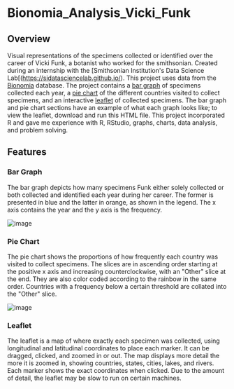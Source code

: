 # Bionomia_Analysis_Vicki_Funk

## Overview

Visual representations of the specimens collected or identified over the career of Vicki Funk, a botanist who worked for the smithsonian. Created during an internship with the [Smithsonian Institution's Data Science Lab[(https://sidatasciencelab.github.io/). This project uses data from the [Bionomia](https://bionomia.net/) database. The project contains a [bar graph](###-Bar-Graph) of specimens collected each year, a [pie chart](###-Pie-Chart) of the different countries visited to collect specimens, and an interactive [leaflet](###-Leaflet) of collected specimens. The bar graph and pie chart sections have an example of what each graph looks like; to view the leaflet, download and run this HTML file. This project incorporated R and gave me experience with R, RStudio, graphs, charts, data analysis, and problem solving.

## Features

### Bar Graph

The bar graph depicts how many specimens Funk either solely collected or both collected and identified each year during her career. The former is presented in blue and the latter in orange, as shown in the legend. The x axis contains the year and the y axis is the frequency.

![image](https://github.com/FeralWriting/Bionomia_Analysis_Vicki_Funk/assets/69817846/f481dc51-81ac-44f4-91dd-4cdcbb95e9e5)

### Pie Chart

The pie chart shows the proportions of how frequently each country was visited to collect specimens. The slices are in ascending order starting at the positive x axis and increasing counterclockwise, with an "Other" slice at the end. They are also color coded according to the rainbow in the same order. Countries with a frequency below a certain threshold are collated into the "Other" slice.

![image](https://github.com/FeralWriting/Bionomia_Analysis_Vicki_Funk/assets/69817846/41e0c811-87e5-4bbf-8978-ad4faec205ea)

### Leaflet

The leaflet is a map of where exactly each specimen was collected, using longitudinal and latitudinal coordinates to place each marker. It can be dragged, clicked, and zoomed in or out. The map displays more detail the more it is zoomed in, showing countries, states, cities, lakes, and rivers. Each marker shows the exact coordinates when clicked. Due to the amount of detail, the leaflet may be slow to run on certain machines.


